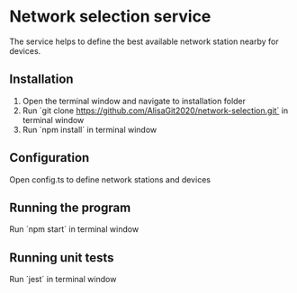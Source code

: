 # Network selection service
The service helps to define the best available network station nearby for devices.

## Installation
1. Open the terminal window and navigate to installation folder
2. Run ´git clone https://github.com/AlisaGit2020/network-selection.git´ in terminal window
3. Run ´npm install´ in terminal window

## Configuration
Open config.ts to define network stations and devices 

## Running the program
Run ´npm start´ in terminal window

## Running unit tests
Run ´jest´ in terminal window